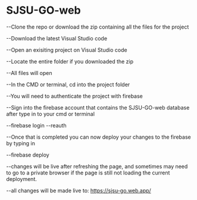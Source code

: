 # SJSU-GO-web
--Clone the repo or download the zip containing all the files for the project

--Download the latest Visual Studio code

--Open an exisiting project on Visual Studio code

--Locate the entire folder if you downloaded the zip

--All files will open 

--In the CMD or terminal, cd into the project folder

--You will need to authenticate the project with firebase

--Sign into the firebase account that contains the SJSU-GO-web database after type in to your cmd or terminal

--firebase login --reauth

--Once that is completed you can now deploy your changes to the firebase by typing in

--firebase deploy

--changes will be live after refreshing the page, and sometimes may need to go to a private browser if the page is still not loading the current deployment.

--all changes will be made live to: https://sjsu-go.web.app/
